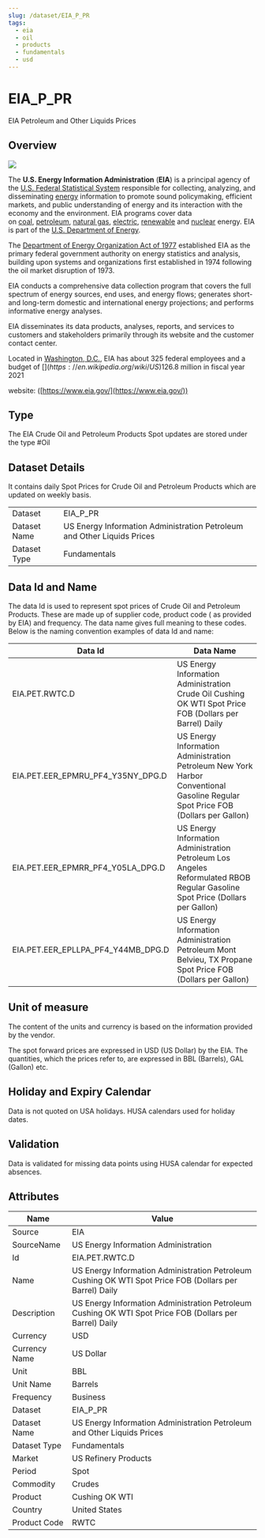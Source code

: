 ```yaml
---
slug: /dataset/EIA_P_PR
tags:
  - eia
  - oil
  - products
  - fundamentals
  - usd
---
```

EIA_P_PR
============================================================

EIA Petroleum and Other Liquids Prices  

## Overview
![](/img/data/eia.jfif)

The **U.S. Energy Information Administration** (**EIA**) is a principal agency of the [U.S. Federal Statistical System](https://en.wikipedia.org/wiki/Federal_Statistical_System_of_the_United_States) responsible for collecting, analyzing, and disseminating [energy](https://en.wikipedia.org/wiki/Energy) information to promote sound policymaking, efficient markets, and public understanding of energy and its interaction with the economy and the environment. EIA programs cover data on [coal](https://en.wikipedia.org/wiki/Coal), [petroleum](https://en.wikipedia.org/wiki/Petroleum), [natural gas](https://en.wikipedia.org/wiki/Natural_gas), [electric](https://en.wikipedia.org/wiki/Electric_power), [renewable](https://en.wikipedia.org/wiki/Renewable_energy) and [nuclear](https://en.wikipedia.org/wiki/Nuclear_power) energy. EIA is part of the [U.S. Department of Energy](https://en.wikipedia.org/wiki/United_States_Department_of_Energy).

The [Department of Energy Organization Act of 1977](https://en.wikipedia.org/wiki/United_States_Department_of_Energy) established EIA as the primary federal government authority on energy statistics and analysis, building upon systems and organizations first established in 1974 following the oil market disruption of 1973.

EIA conducts a comprehensive data collection program that covers the full spectrum of energy sources, end uses, and energy flows; generates short- and long-term domestic and international energy projections; and performs informative energy analyses.

EIA disseminates its data products, analyses, reports, and services to customers and stakeholders primarily through its website and the customer contact center.

Located in [Washington, D.C.](https://en.wikipedia.org/wiki/Washington,_D.C), EIA has about 325 federal employees and a budget of [$](https://en.wikipedia.org/wiki/US$)126.8 million in fiscal year 2021

website: ([https://www.eia.gov/](https://www.eia.gov/))

## Type

The EIA Crude Oil and Petroleum Products Spot updates are stored under the type #Oil

## Dataset Details

It contains daily Spot Prices for Crude Oil and Petroleum Products which are updated on weekly basis.

|||
|-|-|
|Dataset|EIA_P_PR|
|Dataset Name|US Energy Information Administration Petroleum and Other Liquids Prices|
|Dataset Type|Fundamentals|

## Data Id and Name

The data Id is used to represent spot prices of Crude Oil and Petroleum Products. These are made up of supplier code, product code ( as provided by EIA) and frequency. The data name gives full meaning to these codes. Below is the naming convention examples of data Id and name:

|Data Id|Data Name|
|-|-|
|EIA.PET.RWTC.D|US Energy Information Administration Crude Oil Cushing OK WTI Spot Price FOB (Dollars per Barrel) Daily|
|EIA.PET.EER_EPMRU_PF4_Y35NY_DPG.D|US Energy Information Administration Petroleum New York Harbor Conventional Gasoline Regular Spot Price FOB (Dollars per Gallon)|
|EIA.PET.EER_EPMRR_PF4_Y05LA_DPG.D|US Energy Information Administration Petroleum Los Angeles Reformulated RBOB Regular Gasoline Spot Price (Dollars per Gallon)|
|EIA.PET.EER_EPLLPA_PF4_Y44MB_DPG.D|US Energy Information Administration Petroleum Mont Belvieu, TX Propane Spot Price FOB (Dollars per Gallon)|

## Unit of measure

The content of the units and currency is based on the information provided by the vendor.

The spot forward prices are expressed in USD (US Dollar) by the EIA. The quantities, which the prices refer to, are expressed in BBL (Barrels), GAL (Gallon) etc.

## Holiday and Expiry Calendar

Data is not quoted on USA holidays. HUSA calendars used for holiday dates.

## Validation

Data is validated for missing data points using HUSA calendar for expected absences.

## Attributes

|Name|Value|
|-|-|
|Source|EIA|
|SourceName|US Energy Information Administration|
|Id|EIA.PET.RWTC.D|
|Name|US Energy Information Administration Petroleum Cushing OK WTI Spot Price FOB (Dollars per Barrel) Daily|
|Description|US Energy Information Administration Petroleum Cushing OK WTI Spot Price FOB (Dollars per Barrel) Daily|
|Currency|USD|
|Currency Name|US Dollar|
|Unit|BBL|
|Unit Name|Barrels|
|Frequency|Business|
|Dataset|EIA_P_PR|
|Dataset Name|US Energy Information Administration Petroleum and Other Liquids Prices|
|Dataset Type|Fundamentals|
|Market|US Refinery Products|
|Period|Spot|
|Commodity|Crudes|
|Product|Cushing OK WTI|
|Country|United States|
|Product Code|RWTC|

